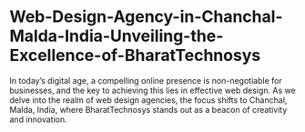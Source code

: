 # Web-Design-Agency-in-Chanchal-Malda-India-Unveiling-the-Excellence-of-BharatTechnosys
In today’s digital age, a compelling online presence is non-negotiable for businesses, and the key to achieving this lies in effective web design. As we delve into the realm of web design agencies, the focus shifts to Chanchal, Malda, India, where BharatTechnosys stands out as a beacon of creativity and innovation.
